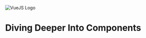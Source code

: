![VueJS Logo](https://cdn.iconscout.com/icon/free/png-256/vue-282497.png)

# Diving Deeper Into Components
